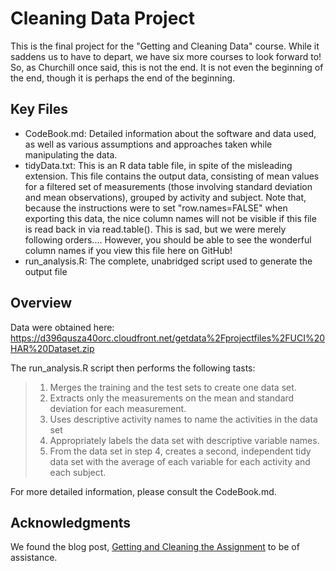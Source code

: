 # Cleaning Data Project


This is the final project for the "Getting and Cleaning Data" course.  While it
 saddens us to have to depart, we have six more courses to look forward to!  So, as Churchill once said, this is not the end.  It is not even the beginning of the end, though it is perhaps the end of the beginning.



## Key Files
* CodeBook.md:  Detailed information about the software and data used, as well as various assumptions and approaches taken while manipulating the data.
* tidyData.txt:  This is an R data table file, in spite of the misleading extension.  This file contains the output data, consisting of mean values for a filtered set of measurements (those involving standard deviation and mean observations), grouped by activity and subject.  Note that, because the instructions were to set "row.names=FALSE" when exporting this data, the nice column names will not be visible if this file is read back in via read.table().  This is sad, but we were merely following orders....  However, you should be able to see the wonderful column names if you view this file here on GitHub!
* run_analysis.R:  The complete, unabridged script used to generate the output file



## Overview
Data were obtained here:
https://d396qusza40orc.cloudfront.net/getdata%2Fprojectfiles%2FUCI%20HAR%20Dataset.zip

The run_analysis.R script then performs the following tasts:
> 1. Merges the training and the test sets to create one data set.
> 1. Extracts only the measurements on the mean and standard deviation for each measurement.
> 1. Uses descriptive activity names to name the activities in the data set
> 1. Appropriately labels the data set with descriptive variable names.
> 1. From the data set in step 4, creates a second, independent tidy data set with the average of each variable for each activity and each subject.

For more detailed information, please consult the CodeBook.md.

## Acknowledgments
We found the blog post, [Getting and Cleaning the Assignment](https://thoughtfulbloke.wordpress.com/2015/09/09/getting-and-cleaning-the-assignment/) to be of assistance.